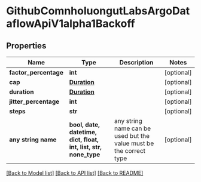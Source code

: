 # GithubComnholuongutLabsArgoDataflowApiV1alpha1Backoff


## Properties
Name | Type | Description | Notes
------------ | ------------- | ------------- | -------------
**factor_percentage** | **int** |  | [optional] 
**cap** | [**Duration**](Duration.md) |  | [optional] 
**duration** | [**Duration**](Duration.md) |  | [optional] 
**jitter_percentage** | **int** |  | [optional] 
**steps** | **str** |  | [optional] 
**any string name** | **bool, date, datetime, dict, float, int, list, str, none_type** | any string name can be used but the value must be the correct type | [optional]

[[Back to Model list]](../README.md#documentation-for-models) [[Back to API list]](../README.md#documentation-for-api-endpoints) [[Back to README]](../README.md)


